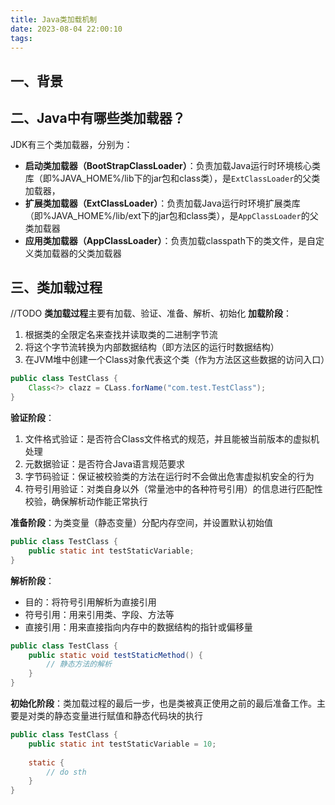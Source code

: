 ```yaml
---
title: Java类加载机制
date: 2023-08-04 22:00:10
tags:
---
```


## 一、背景

## 二、Java中有哪些类加载器？
JDK有三个类加载器，分别为：
* **启动类加载器（BootStrapClassLoader）**：负责加载Java运行时环境核心类库（即%JAVA_HOME%/lib下的jar包和class类），是`ExtClassLoader`的父类加载器，
* **扩展类加载器（ExtClassLoader）**：负责加载Java运行时环境扩展类库（即%JAVA_HOME%/lib/ext下的jar包和class类），是`AppClassLoader`的父类加载器
* **应用类加载器（AppClassLoader）**：负责加载classpath下的类文件，是自定义类加载器的父类加载器

## 三、类加载过程
//TODO
**类加载过程**主要有加载、验证、准备、解析、初始化
**加载阶段**：
1. 根据类的全限定名来查找并读取类的二进制字节流
2. 将这个字节流转换为内部数据结构（即方法区的运行时数据结构）
3. 在JVM堆中创建一个Class对象代表这个类（作为方法区这些数据的访问入口）
```java
public class TestClass {
    Class<?> clazz = CLass.forName("com.test.TestClass");
}
```

**验证阶段**：
1. 文件格式验证：是否符合Class文件格式的规范，并且能被当前版本的虚拟机处理
2. 元数据验证：是否符合Java语言规范要求
3. 字节码验证：保证被校验类的方法在运行时不会做出危害虚拟机安全的行为
4. 符号引用验证：对类自身以外（常量池中的各种符号引用）的信息进行匹配性校验，确保解析动作能正常执行

**准备阶段**：为类变量（静态变量）分配内存空间，并设置默认初始值
```java
public class TestClass {
    public static int testStaticVariable;
}
```

**解析阶段**：
* 目的：将符号引用解析为直接引用
* 符号引用：用来引用类、字段、方法等
* 直接引用：用来直接指向内存中的数据结构的指针或偏移量
```java
public class TestClass {
    public static void testStaticMethod() {
        // 静态方法的解析
    }
}
```

**初始化阶段**：类加载过程的最后一步，也是类被真正使用之前的最后准备工作。主要是对类的静态变量进行赋值和静态代码块的执行
```java
public class TestClass {
    public static int testStaticVariable = 10;
    
    static {
        // do sth
    }
}
```
